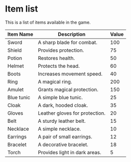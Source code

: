 # Item list

This is a list of items available in the game.

| Item Name | Description               | Value |
|-----------|---------------------------|-------|
| Sword     | A sharp blade for combat. | 100   |
| Shield    | Provides protection.       | 75    |
| Potion    | Restores health.           | 50    |
| Helmet    | Protects the head.         | 60    |
| Boots     | Increases movement speed.  | 40    |
| Ring      | A magical ring.             | 200   |
| Amulet    | Grants magical protection. | 150   |
| Blue tunic | A simple blue tunic.       | 25    |
| Cloak     | A dark, hooded cloak.       | 35    |
| Gloves    | Leather gloves for protection.| 20   |
| Belt      | A sturdy leather belt.       | 15    |
| Necklace  | A simple necklace.           | 10    |
| Earrings  | A pair of small earrings.   | 12    |
| Bracelet  | A decorative bracelet.       | 18    |
| Torch     | Provides light in dark areas.| 5     |
